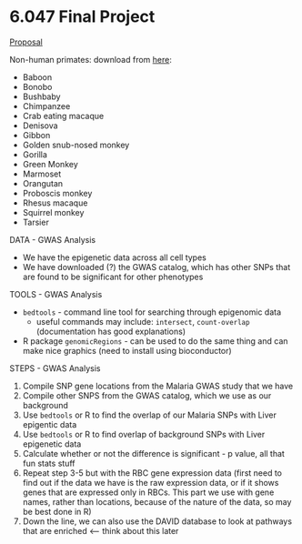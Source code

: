 # 6.047 Final Project

[Proposal](https://docs.google.com/document/d/1F0Ke9Pjggio1-GSsk4dtYaaRajI1zjJQ_VCiW0mkeaQ/edit#)


Non-human primates: download from [here][usc]:
- Baboon
- Bonobo
- Bushbaby
- Chimpanzee
- Crab eating macaque
- Denisova
- Gibbon
- Golden snub-nosed monkey
- Gorilla
- Green Monkey
- Marmoset
- Orangutan
- Proboscis monkey
- Rhesus macaque
- Squirrel monkey
- Tarsier

DATA - GWAS Analysis
-  We have the epigenetic data across all cell types
-  We have downloaded (?) the GWAS catalog, which has other SNPs that are found to be significant for other phenotypes

TOOLS - GWAS Analysis
-  `bedtools` - command line tool for searching through epigenomic data
    - useful commands may include: `intersect`, `count-overlap` (documentation has good explanations)
-  R package `genomicRegions` - can be used to do the same thing and can make nice graphics (need to install using bioconductor)

STEPS - GWAS Analysis
1.  Compile SNP gene locations from the Malaria GWAS study that we have
1.  Compile other SNPS from the GWAS catalog, which we use as our background
1.  Use `bedtools` or R to find the overlap of our Malaria SNPs with Liver epigentic data
1.  Use `bedtools` or R to find overlap of background SNPs with Liver epigenetic data
1.  Calculate whether or not the difference is significant - p value, all that fun stats stuff
1.  Repeat step 3-5 but with the RBC gene expression data (first need to find out if the data we have is the raw expression data, or if it shows genes that are expressed only in RBCs. This part we use with gene names, rather than locations, because of the nature of the data, so may be best done in R)
1.  Down the line, we can also use the DAVID database to look at pathways that are enriched <-- think about this later

[usc]: http://hgdownload.cse.ucsc.edu/goldenPath/panPan2/bigZips/


